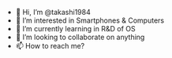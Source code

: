 - 👋 Hi, I’m @takashi1984
- 👀 I’m interested in Smartphones & Computers
- 🌱 I’m currently learning in R&D of OS
- 💞️ I’m looking to collaborate on anything
- 📫 How to reach me?

<!---
takashi1984/takashi1984 is a ✨ special ✨ repository because its `README.md` (this file) appears on your GitHub profile.
You can click the Preview link to take a look at your changes.
--->
